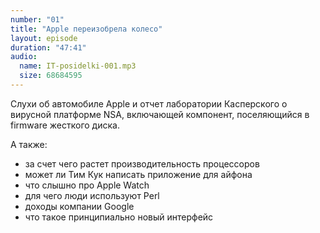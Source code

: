 ```yaml
---
number: "01"
title: "Apple переизобрела колесо"
layout: episode
duration: "47:41"
audio:
  name: IT-posidelki-001.mp3
  size: 68684595
---
```


Слухи об автомобиле Apple и отчет лаборатории Касперского о вирусной платформе NSA, включающей компонент, поселяющийся в firmware жесткого диска.

А также:

- за счет чего растет производительность процессоров
- может ли Тим Кук написать приложение для айфона
- что cлышно про Apple Watch
- для чего люди используют Perl
- доходы компании Google
- что такое принципиально новый интерфейс
